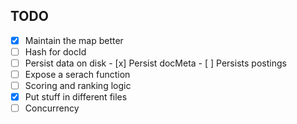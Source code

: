 ## TODO
- [x] Maintain the map better
- [ ] Hash for docId
- [ ] Persist data on disk
        - [x] Persist docMeta
        - [ ] Persists postings
- [ ] Expose a serach function
- [ ] Scoring and ranking logic
- [x] Put stuff in different files
- [ ] Concurrency